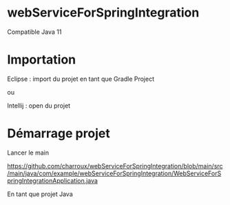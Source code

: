 # webServiceForSpringIntegration

Compatible Java 11

# Importation

Eclipse : import du projet en tant que Gradle Project

ou 

Intellij : open du projet

# Démarrage projet

Lancer le main 

https://github.com/charroux/webServiceForSpringIntegration/blob/main/src/main/java/com/example/webServiceForSpringIntegration/WebServiceForSpringIntegrationApplication.java

En tant que projet Java
